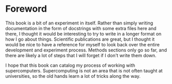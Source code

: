# Foreword

This book is a bit of an experiment in itself. Rather than simply writing documentation
in the form of docstrings with some extra files here and there, I thought it would be
interesting to try to write in a longer format on how I go about things. Scientific
publications are great, but I thought it would be nice to have a reference for myself 
to look back over the entire development and experiment process. Methods sections only go so far,
and there are likely a lot of steps that I will forget if I don't write them down.

I hope that this book can catalog my process of working with supercomputers. Supercomputing
is not an area that is not often taught at universities, so the old hands learn a lot of 
tricks along the way.
